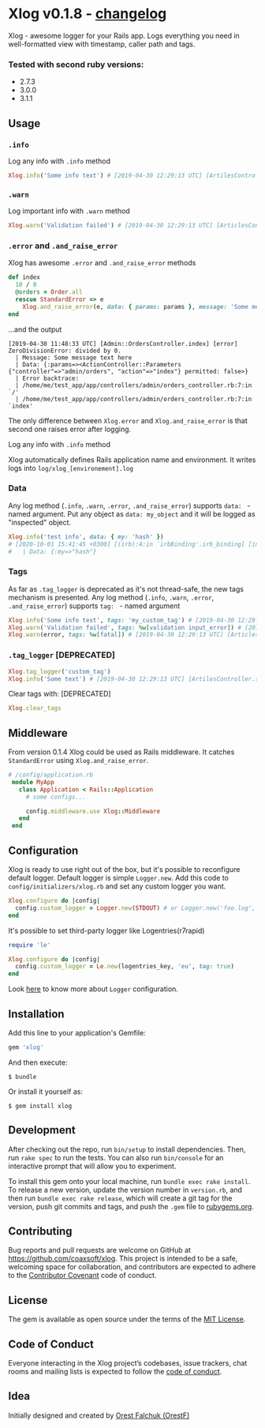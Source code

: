 # Xlog v0.1.8 - [changelog](https://github.com/coaxsoft/xlog/blob/master/CHANGELOG.md)

Xlog - awesome logger for your Rails app. Logs everything you need in well-formatted view with timestamp, caller path and tags.

### Tested with second ruby versions:
- 2.7.3
- 3.0.0
- 3.1.1

## Usage

### `.info`

Log any info with `.info` method

```ruby
Xlog.info('Some info text') # [2019-04-30 12:29:13 UTC] [ArtilesController.show] [info] Message: Some info text
```


### `.warn`

Log important info with `.warn` method

```ruby
Xlog.warn('Validation failed') # [2019-04-30 12:29:13 UTC] [ArticlesController.update] [warn] Message: Validation failed
```

### `.error` and `.and_raise_error`

Xlog has awesome `.error` and `.and_raise_error` methods

```ruby
def index
  10 / 0  
  @orders = Order.all  
  rescue StandardError => e
    Xlog.and_raise_error(e, data: { params: params }, message: 'Some message text here')
end
```

...and the output

```
[2019-04-30 11:48:33 UTC] [Admin::OrdersController.index] [error] ZeroDivisionError: divided by 0. 
  | Message: Some message text here
  | Data: {:params=><ActionController::Parameters {"controller"=>"admin/orders", "action"=>"index"} permitted: false>} 
  | Error backtrace: 
  | /home/me/test_app/app/controllers/admin/orders_controller.rb:7:in `/'
  | /home/me/test_app/app/controllers/admin/orders_controller.rb:7:in `index'
```

The only difference between `Xlog.error` and `Xlog.and_raise_error` is that second one raises error after logging.

Log any info with `.info` method

Xlog automatically defines Rails application name and environment.
It writes logs into `log/xlog_[environement].log`

### Data

Any log method (`.info`, `.warn`, `.error`, `.and_raise_error`) supports `data: ` - named argument. Put any object as `data: my_object`
and it will be logged as "inspected" object.


```ruby
Xlog.info('test info', data: { my: 'hash' })
# [2020-10-01 15:41:45 +0300] [(irb):4:in `irbBinding'.irb_binding] [info] Message: test info
#   | Data: {:my=>"hash"}

```

### Tags

As far as `.tag_logger` is deprecated as it's not thread-safe, the new tags mechanism is presented.
Any log method (`.info`, `.warn`, `.error`, `.and_raise_error`) supports `tag: ` - named argument

```ruby
Xlog.info('Some info text', tags: 'my_custom_tag') # [2019-04-30 12:29:13 UTC] [ArtilesController.show] [info] [my_custom_tag] Message: Some info text
Xlog.warn('Validation failed', tags: %w[validation input_error]) # [2019-04-30 12:29:13 UTC] [ArticlesController.update] [warn] [validation] [input_error] Message: Validation failed
Xlog.warn(error, tags: %w[fatal]) # [2019-04-30 12:29:13 UTC] [ArticlesController.update] [error] [fatal] Message: Zero division error
```


### `.tag_logger` [DEPRECATED]

```ruby
Xlog.tag_logger('custom_tag')
Xlog.info('Some text') # [2019-04-30 12:29:13 UTC] [ArtilesController.show] [info] [custom_tag] Message: Some info text
```

Clear tags with: [DEPRECATED]

```ruby
Xlog.clear_tags
```

## Middleware

From version 0.1.4 Xlog could be used as Rails middleware. It catches `StandardError` using `Xlog.and_raise_error`.

```ruby
# /config/application.rb
 module MyApp
   class Application < Rails::Application
     # some configs...

     config.middleware.use Xlog::Middleware
   end
 end
```

## Configuration

Xlog is ready to use right out of the box, but it's possible to reconfigure default logger. Default logger is simple `Logger.new`. Add this code to `config/initializers/xlog.rb` and set any custom logger you want.

```ruby
Xlog.configure do |config|
  config.custom_logger = Logger.new(STDOUT) # or Logger.new('foo.log', 10, 1024000) or any other
end
```

It's possible to set third-party logger like Logentries(r7rapid)

```ruby
require 'le'

Xlog.configure do |config|
  config.custom_logger = Le.new(logentries_key, 'eu', tag: true)
end
```

Look [here](https://ruby-doc.org/stdlib-2.4.0/libdoc/logger/rdoc/Logger.html) to know more about `Logger` configuration.

## Installation

Add this line to your application's Gemfile:

```ruby
gem 'xlog'
```

And then execute:

    $ bundle

Or install it yourself as:

    $ gem install xlog

## Development

After checking out the repo, run `bin/setup` to install dependencies. Then, run `rake spec` to run the tests. You can also run `bin/console` for an interactive prompt that will allow you to experiment.

To install this gem onto your local machine, run `bundle exec rake install`. To release a new version, update the version number in `version.rb`, and then run `bundle exec rake release`, which will create a git tag for the version, push git commits and tags, and push the `.gem` file to [rubygems.org](https://rubygems.org).

## Contributing

Bug reports and pull requests are welcome on GitHub at https://github.com/coaxsoft/xlog. This project is intended to be a safe, welcoming space for collaboration, and contributors are expected to adhere to the [Contributor Covenant](http://contributor-covenant.org) code of conduct.

## License

The gem is available as open source under the terms of the [MIT License](https://opensource.org/licenses/MIT).

## Code of Conduct

Everyone interacting in the Xlog project’s codebases, issue trackers, chat rooms and mailing lists is expected to follow the [code of conduct](https://github.com/coaxsoft/xlog/blob/master/CODE_OF_CONDUCT.md).

## Idea
Initially designed and created by [Orest Falchuk (OrestF)](https://github.com/OrestF)